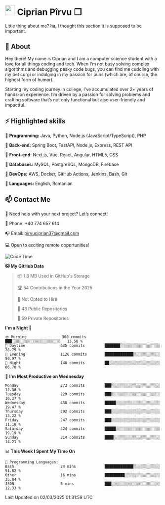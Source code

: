 # <img height="32px" src="https://user-images.githubusercontent.com/74038190/216122041-518ac897-8d92-4c6b-9b3f-ca01dcaf38ee.png"> Ciprian Pîrvu ❐ </h1>

Little thing about me? ha, I thought this section it is supposed to be important.

## 🧐 About

Hey there! My name is Ciprian and I am a computer science student with a love for all things coding and tech. When I'm not busy solving complex algorithms and debugging pesky code bugs, you can find me cuddling with my pet corgi or indulging in my passion for puns (which are, of course, the highest form of humor).

Starting my coding journey in college, I've accumulated over 2+ years of hands-on experience. I’m driven by a passion for solving problems and crafting software that’s not only functional but also user-friendly and impactful.


## ⚡ Highlighted skills

🎯 **Programming:** Java, Python, Node.js (JavaScript/TypeScript), PHP

🎯 **Back-end:** Spring Boot, FastAPI, Node.js, Express, REST API

🎯 **Front-end:** Next.js, Vue, React, Angular, HTML5, CSS

🎯 **Databases:** MySQL, PostgreSQL, MongoDB, Firebase

🎯 **DevOps:** AWS, Docker, GitHub Actions, Jenkins, Bash, Git

🎯 **Languages:** English, Romanian



## 📫 Contact Me

🤝 Need help with your next project? Let’s connect!

📱 Phone: +40 774 657 614

📭 Email: pirvuciprian37@gmail.com


💻 Open to exciting remote opportunities!

<!--START_SECTION:waka-->
![Code Time](http://img.shields.io/badge/Code%20Time-2%2C275%20hrs%2012%20mins-blue)

**🐱 My GitHub Data** 

> 📦 1.8 MB Used in GitHub's Storage 
 > 
> 🏆 54 Contributions in the Year 2025
 > 
> 🚫 Not Opted to Hire
 > 
> 📜 43 Public Repositories 
 > 
> 🔑 59 Private Repositories 
 > 
**I'm a Night 🦉** 

```text
🌞 Morning                300 commits         ███░░░░░░░░░░░░░░░░░░░░░░   13.58 % 
🌆 Daytime                635 commits         ███████░░░░░░░░░░░░░░░░░░   28.75 % 
🌃 Evening                1126 commits        █████████████░░░░░░░░░░░░   50.97 % 
🌙 Night                  148 commits         ██░░░░░░░░░░░░░░░░░░░░░░░   06.70 % 
```
📅 **I'm Most Productive on Wednesday** 

```text
Monday                   273 commits         ███░░░░░░░░░░░░░░░░░░░░░░   12.36 % 
Tuesday                  229 commits         ███░░░░░░░░░░░░░░░░░░░░░░   10.37 % 
Wednesday                430 commits         █████░░░░░░░░░░░░░░░░░░░░   19.47 % 
Thursday                 292 commits         ███░░░░░░░░░░░░░░░░░░░░░░   13.22 % 
Friday                   247 commits         ███░░░░░░░░░░░░░░░░░░░░░░   11.18 % 
Saturday                 424 commits         █████░░░░░░░░░░░░░░░░░░░░   19.19 % 
Sunday                   314 commits         ████░░░░░░░░░░░░░░░░░░░░░   14.21 % 
```


📊 **This Week I Spent My Time On** 

```text
💬 Programming Languages: 
Bash                     24 mins             █████████████░░░░░░░░░░░░   51.82 % 
Other                    16 mins             █████████░░░░░░░░░░░░░░░░   35.84 % 
JSON                     5 mins              ███░░░░░░░░░░░░░░░░░░░░░░   12.33 % 
```


 Last Updated on 02/03/2025 01:31:59 UTC
<!--END_SECTION:waka-->
